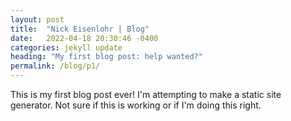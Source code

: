 ```yaml
---
layout: post
title:  "Nick Eisenlohr | Blog"
date:   2022-04-18 20:30:46 -0400
categories: jekyll update
heading: "My first blog post: help wanted?"
permalink: /blog/p1/
---
```


This is my first blog post ever! I'm attempting to make a static site generator. Not sure if this is working or if I'm doing this right.